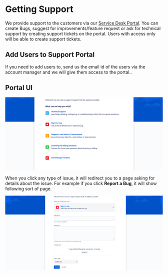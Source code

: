 # Getting Support

We provide support to the customers via our [Service Desk Portal](https://stakater-cloud.atlassian.net/servicedesk/customer/portals). You can create Bugs, suggest for improvements/feature request or ask for technical support by creating support tickets on the portal. Users with access only will be able to create support tickets.

## Add Users to Support Portal

If you need to add users to, send us the email id of the users via the account manager and we will give them access to the portal..

## Portal UI

![Portal](./images/service-desk.png)

When you click any type of issue, it will redirect you to a page asking for details about the issue. For example if you click **Report a Bug**, it will show following sort of page.

![Ticket](./images/issue-details.png)
